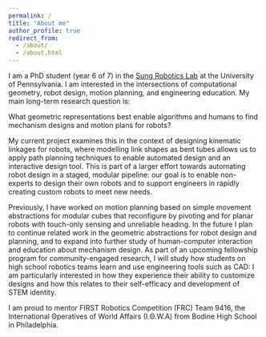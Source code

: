 ```yaml
---
permalink: /
title: "About me"
author_profile: true
redirect_from: 
  - /about/
  - /about.html
---
```

I am a PhD student (year 6 of 7) in the [Sung Robotics Lab](https://sung.seas.upenn.edu/) at the University of Pennsylvania. I am interested in the intersections of computational geometry, robot design, motion planning, and engineering education. My main long-term research question is:

<p class="key-text">What geometric representations best enable algorithms and humans to find mechanism designs and motion plans for robots?</p>

My current project examines this in the context of designing kinematic linkages for robots, where modelling link shapes as bent tubes allows us to apply path planning techniques to enable automated design and an interactive design tool. This is part of a larger effort towards automating robot design in a staged, modular pipeline: our goal is to enable non-experts to design their own robots and to support engineers in rapidly creating custom robots to meet new needs.

Previously, I have worked on motion planning based on simple movement abstractions for modular cubes that reconfigure by pivoting and for planar robots with touch-only sensing and unreliable heading. In the future I plan to continue related work in the geometric abstractions for robot design and planning, and to expand into further study of human-computer interaction and education about mechanism design. As part of an upcoming fellowship program for community-engaged research, I will study how students on high school robotics teams learn and use engineering tools such as CAD: I am particularly interested in how they experience their ability to customize designs and how this relates to their self-efficacy and development of STEM identity.

I am proud to mentor FIRST Robotics Competition (FRC) Team 9416, the International Θperatives of World Affairs (I.Θ.W.A) from Bodine High School in Philadelphia.